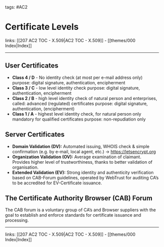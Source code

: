 tags: #AC2

# Certificate Levels

links:  [[207 AC2 TOC - X.509|AC2 TOC - X.509]] - [[themes/000 Index|Index]]

---

## User Certificates

- **Class 4 / D** -  No identity check (at most per e-mail address only) purpose: digital signature, authentication, encipherment
- **Class 3 / C** - low level identity check purpose: digital signature, authentication, encipherment
- **Class 2 / B** - high level identity check of natural person and enterprises, called: advanced (regulated) certificates purpose: digital signature, authentication, (encipherment)
- **Class 1 / A** - highest level identity check, for natural person only mandatory for qualified certificates purpose: non-repudiation only

## Server Certificates

* **Domain Validation (DV):** Automated issuing, WHOIS check & simple confirmation (e.g. by e-mail, local agent, etc.) → https://letsencrypt.org
* **Organization Validation (OV):** Average examination of claimant. Provides higher level of trustworthiness, thanks to better validation of organisation.
* **Extended Validation (EV):** Strong identity and authenticity verification based on CAB-Forum guidelines, operated by WebTrust for auditing CA’s to be accredited for EV-Certificate issuance.

## The Certificate Authority Browser (CAB) Forum

The CAB forum is a voluntary group of CA’s and Browser suppliers with the goal to establish and enforce standards for certificate issuance and processing.

---

links:  [[207 AC2 TOC - X.509|AC2 TOC - X.509]] - [[themes/000 Index|Index]]